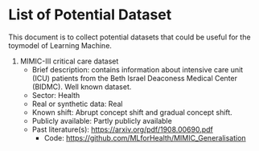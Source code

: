 # List of Potential Dataset

This document is to collect potential datasets that could be useful for the toymodel of Learning Machine.

1. MIMIC-III critical care dataset 
   * Brief description: contains information about intensive care unit (ICU) patients from the Beth Israel Deaconess Medical
    Center (BIDMC). Well known dataset.
   * Sector: Health
   * Real or synthetic data: Real
   * Known shift: Abrupt concept shift and gradual concept shift.
   * Publicly available: Partly publicly available 
   * Past literature(s): https://arxiv.org/pdf/1908.00690.pdf
        * Code: https://github.com/MLforHealth/MIMIC_Generalisation

